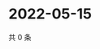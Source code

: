 # 2022-05-15

共 0 条

<!-- BEGIN WEIBO -->
<!-- 最后更新时间 Sun May 15 2022 12:20:38 GMT+0800 (China Standard Time) -->

<!-- END WEIBO -->
